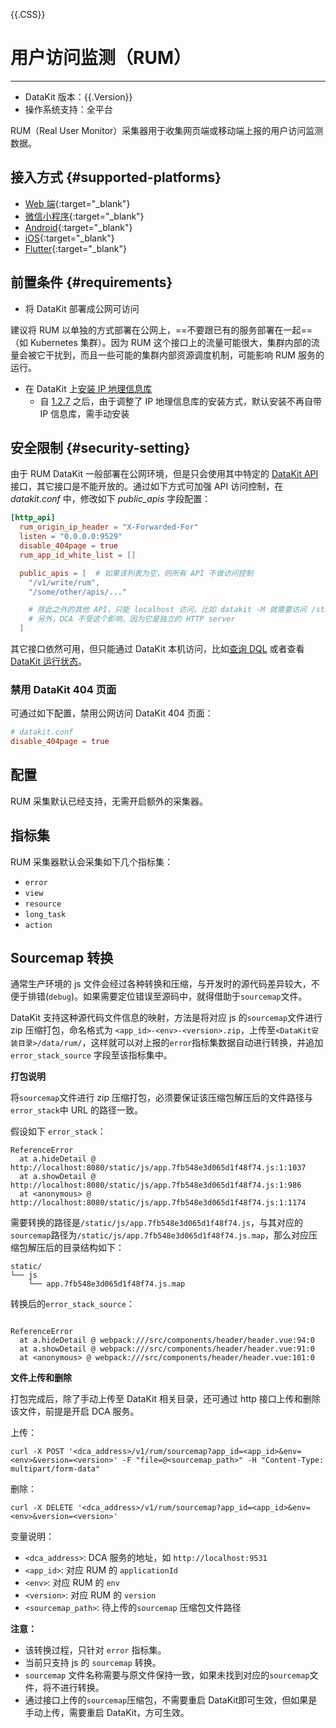 {{.CSS}}
# 用户访问监测（RUM）
---

- DataKit 版本：{{.Version}}
- 操作系统支持：全平台

RUM（Real User Monitor）采集器用于收集网页端或移动端上报的用户访问监测数据。

## 接入方式 {#supported-platforms}

- [Web 端](https://www.yuque.com/dataflux/doc/eqs7v2){:target="_blank"}
- [微信小程序](https://www.yuque.com/dataflux/doc/clgea8){:target="_blank"}
- [Android](https://www.yuque.com/dataflux/doc/pnzoyp){:target="_blank"}
- [iOS](https://www.yuque.com/dataflux/doc/gsto6k){:target="_blank"}
- [Flutter](https://www.yuque.com/dataflux/doc/nst0ca){:target="_blank"}

## 前置条件 {#requirements}

- 将 DataKit 部署成公网可访问

建议将 RUM 以单独的方式部署在公网上，==不要跟已有的服务部署在一起==（如 Kubernetes 集群）。因为 RUM 这个接口上的流量可能很大，集群内部的流量会被它干扰到，而且一些可能的集群内部资源调度机制，可能影响 RUM 服务的运行。

- 在 DataKit 上[安装 IP 地理信息库](datakit-tools-how-to.md#install-ipdb)
	- 自 [1.2.7](changelog.md#cl-1.2.7) 之后，由于调整了 IP 地理信息库的安装方式，默认安装不再自带 IP 信息库，需手动安装

## 安全限制 {#security-setting}

由于 RUM DataKit 一般部署在公网环境，但是只会使用其中特定的 [DataKit API](apis.md) 接口，其它接口是不能开放的。通过如下方式可加强 API 访问控制，在 *datakit.conf* 中，修改如下 *public_apis* 字段配置：

```toml
[http_api]
  rum_origin_ip_header = "X-Forwarded-For"
  listen = "0.0.0.0:9529"
  disable_404page = true
  rum_app_id_white_list = []

  public_apis = [  # 如果该列表为空，则所有 API 不做访问控制
    "/v1/write/rum",
    "/some/other/apis/..."

    # 除此之外的其他 API，只能 localhost 访问，比如 datakit -M 就需要访问 /stats 接口
    # 另外，DCA 不受这个影响，因为它是独立的 HTTP server
  ]
```

其它接口依然可用，但只能通过 DataKit 本机访问，比如[查询 DQL](datakit-dql-how-to.md) 或者查看 [DataKit 运行状态](datakit-tools-how-to.md#using-monitor)。

### 禁用 DataKit 404 页面

可通过如下配置，禁用公网访问 DataKit 404 页面：

```toml
# datakit.conf
disable_404page = true
```

## 配置

RUM 采集默认已经支持，无需开启额外的采集器。

## 指标集

RUM 采集器默认会采集如下几个指标集：

- `error`
- `view`
- `resource`
- `long_task`
- `action`

## Sourcemap 转换

通常生产环境的 js 文件会经过各种转换和压缩，与开发时的源代码差异较大，不便于排错(`debug`)。如果需要定位错误至源码中，就得借助于`sourcemap`文件。

DataKit 支持这种源代码文件信息的映射，方法是将对应 js 的`sourcemap`文件进行 zip 压缩打包，命名格式为 `<app_id>-<env>-<version>.zip`，上传至`<DataKit安装目录>/data/rum/`，这样就可以对上报的`error`指标集数据自动进行转换，并追加 `error_stack_source` 字段至该指标集中。

**打包说明** 

将`sourcemap`文件进行 zip 压缩打包，必须要保证该压缩包解压后的文件路径与`error_stack`中 URL 的路径一致。

假设如下 `error_stack`：

```
ReferenceError
  at a.hideDetail @ http://localhost:8080/static/js/app.7fb548e3d065d1f48f74.js:1:1037
  at a.showDetail @ http://localhost:8080/static/js/app.7fb548e3d065d1f48f74.js:1:986
  at <anonymous> @ http://localhost:8080/static/js/app.7fb548e3d065d1f48f74.js:1:1174
```

需要转换的路径是`/static/js/app.7fb548e3d065d1f48f74.js`，与其对应的`sourcemap`路径为`/static/js/app.7fb548e3d065d1f48f74.js.map`，那么对应压缩包解压后的目录结构如下：

```
static/
└── js
    └── app.7fb548e3d065d1f48f74.js.map

```

转换后的`error_stack_source`：

```

ReferenceError
  at a.hideDetail @ webpack:///src/components/header/header.vue:94:0
  at a.showDetail @ webpack:///src/components/header/header.vue:91:0
  at <anonymous> @ webpack:///src/components/header/header.vue:101:0
```

**文件上传和删除**

打包完成后，除了手动上传至 DataKit 相关目录，还可通过 http 接口上传和删除该文件，前提是开启 DCA 服务。

上传：

```
curl -X POST '<dca_address>/v1/rum/sourcemap?app_id=<app_id>&env=<env>&version=<version>' -F "file=@<sourcemap_path>" -H "Content-Type: multipart/form-data"
```

删除：

```
curl -X DELETE '<dca_address>/v1/rum/sourcemap?app_id=<app_id>&env=<env>&version=<version>'
```

变量说明：

- `<dca_address>`: DCA 服务的地址，如 `http://localhost:9531`
- `<app_id>`: 对应 RUM 的 `applicationId`
- `<env>`: 对应 RUM 的 `env`
- `<version>`: 对应 RUM 的 `version`
- `<sourcemap_path>`: 待上传的`sourcemap` 压缩包文件路径

**注意：**

- 该转换过程，只针对 `error` 指标集。
- 当前只支持 js 的 `sourcemap` 转换。
- `sourcemap` 文件名称需要与原文件保持一致，如果未找到对应的`sourcemap`文件，将不进行转换。
- 通过接口上传的`sourcemap`压缩包，不需要重启 DataKit即可生效，但如果是手动上传，需要重启 DataKit，方可生效。
